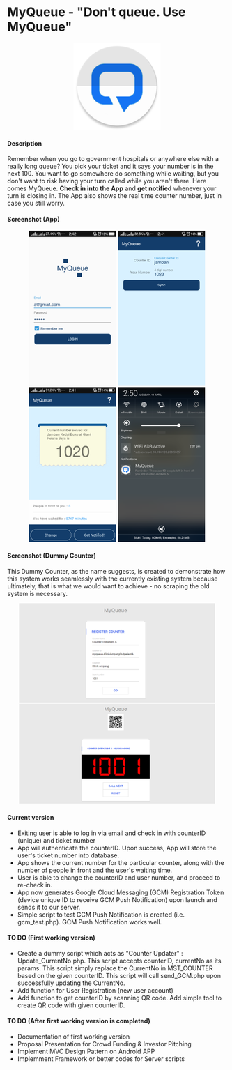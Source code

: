 # MyQueue - "Don't queue. Use MyQueue"

<p align="center">
  <img src="https://github.com/mrafsyam/myqueue/blob/master/app/src/main/res/mipmap-xxxhdpi/ic_launcher.png?raw=true" width="200"/>
</p>

#### Description  
Remember when you go to government hospitals or anywhere else with a really long queue? You pick your ticket and it says your number is in the next 100. You want to go somewhere do something while waiting, but you don't want to risk having your turn called while you aren't there. Here comes MyQueue. **Check in into the App** and **get notified** whenever your turn is closing in. The App also shows the real time counter number, just in case you still worry.

#### Screenshot (App)
<p align="center">
  <img src="https://github.com/mrafsyam/myqueue/blob/master/Screenshot/Screenshot_2016-04-11-14-42-23-446.png?raw=true" width="200"/>
  <img src="https://github.com/mrafsyam/myqueue/blob/master/Screenshot/Screenshot_2016-04-11-14-41-52-861.png?raw=true" width="200"/>
  <img src="https://github.com/mrafsyam/myqueue/blob/master/Screenshot/Screenshot_2016-04-11-14-41-47-957.png?raw=true" width="200"/>
  <img src="https://github.com/mrafsyam/myqueue/blob/master/Screenshot/Screenshot_2016-04-11-14-50-42-357.png?raw=true" width="200"/>
</p>

#### Screenshot (Dummy Counter)
This Dummy Counter, as the name suggests, is created to demonstrate how this system works seamlessly with the currently existing system because ultimately, that is what we would want to achieve - no scraping the old system is necessary.
<p align="center">
  <img src="https://github.com/mrafsyam/myqueue/blob/master/Screenshot/dummy_counter_main.png?raw=true" width="450"/>
  <img src="https://github.com/mrafsyam/myqueue/blob/master/Screenshot/dummy_counter_display.png?raw=true" width="450"/>
</p>


#### Current version
* Exiting user is able to log in via email and check in with counterID (unique) and ticket number
* App will authenticate the counterID. Upon success, App will store the user's ticket number into database.
* App shows the current number for the particular counter, along with the number of people in front and the user's waiting time.
* User is able to change the counterID and user number, and proceed to re-check in.
* App now generates Google Cloud Messaging (GCM) Registration Token (device unique ID to receive GCM Push Notification) upon launch and sends it to our server.
* Simple script to test GCM Push Notification is created (i.e. gcm_test.php). GCM Push Notification works well.

#### TO DO (First working version)
* Create a dummy script which acts as "Counter Updater" : Update_CurrentNo.php. This script accepts counterID, currentNo as its params. This script simply replace the CurrentNo in MST_COUNTER based on the given counterID. This script will call send_GCM.php upon successfully updating the CurrentNo.  
* Add function for User Registration (new user account)   
* Add function to get counterID by scanning QR code. Add simple tool to create QR code with given counterID.    

#### TO DO (After first working version is completed)  
* Documentation of first working version  
* Proposal Presentation for Crowd Funding & Investor Pitching  
* Implement MVC Design Pattern on Android APP  
* Implemment Framework or better codes for Server scripts  
